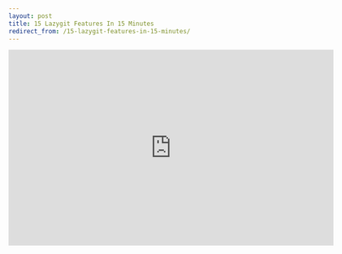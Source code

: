 ```yaml
---
layout: post
title: 15 Lazygit Features In 15 Minutes
redirect_from: /15-lazygit-features-in-15-minutes/
---
```


<div class="videoWrapper">
  <iframe width="640" height="385" src="https://www.youtube.com/embed/CPLdltN7wgE" frameborder="0" allowfullscreen></iframe>
</div>
